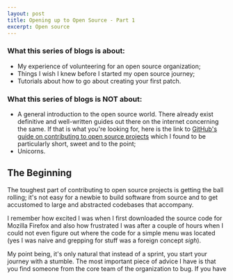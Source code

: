 ```yaml
---
layout: post
title: Opening up to Open Source - Part 1
excerpt: Open source 
---
```


### What this series of blogs is about:

- My experience of volunteering for an open source organization;
- Things I wish I knew before I started my open source journey;
- Tutorials about how to go about creating your first patch.


### What this series of blogs is NOT about:
- A general introduction to the open source world. There already exist definitive and well-written guides out there on the internet concerning the same. If that is what you're looking for, here is the link to <a href="https://guides.github.com/activities/contributing-to-open-source/" target="_blank">GitHub's guide on contributing to open source projects</a> which I found to be particularly short, sweet and to the point;
- Unicorns.

## The Beginning

The toughest part of contributing to open source projects is getting the ball rolling; it's not easy for a newbie to build software from source and to get accustomed to large and abstracted codebases that accompany.

I remember how excited I was when I first downloaded the source code for Mozilla Firefox and also how frustrated I was after a couple of hours when I could not even figure out where the code for a simple menu was located (yes I was naive and grepping for stuff was a foreign concept *sigh*).

My point being, it's only natural that instead of a sprint, you start your journey with a stumble. The most important piece of advice I have is that you find someone from the core team of the organization to bug. If you have 
